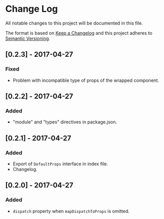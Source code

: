 # Change Log

All notable changes to this project will be documented in this file.

The format is based on [Keep a Changelog](http://keepachangelog.com/) 
and this project adheres to [Semantic Versioning](http://semver.org/).

## [0.2.3] - 2017-04-27

### Fixed

- Problem with incompatible type of props of the wrapped component.

## [0.2.2] - 2017-04-27

### Added

- "module" and "types" directives in package.json.

## [0.2.1] - 2017-04-27

### Added

- Export of `DefaultProps` interface in index file.
- Changelog.

## [0.2.0] - 2017-04-27

### Added

- `dispatch` property when `mapDispatchToProps` is omitted.
